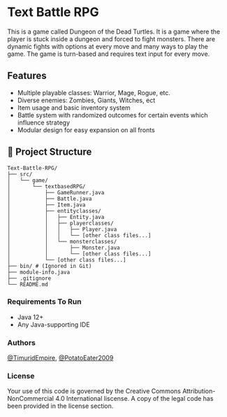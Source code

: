 # Text Battle RPG

This is a game called Dungeon of the Dead Turtles. It is a game where the player is stuck inside a dungeon and forced to fight monsters. There are dynamic fights with options at every move and many ways to play the game. The game is turn-based and requires text input for every move.
## Features

- Multiple playable classes: Warrior, Mage, Rogue, etc.
- Diverse enemies: Zombies, Giants, Witches, ect
- Item usage and basic inventory system
- Battle system with randomized outcomes for certain events which influence strategy
- Modular design for easy expansion on all fronts

## 📁 Project Structure

```
Text-Battle-RPG/
├── src/
│   └── game/
│       └── textbasedRPG/
│           ├── GameRunner.java
│           ├── Battle.java
│           ├── Item.java
│           ├── entityclasses/
│           │   ├── Entity.java
│           │   ├── playerclasses/
│           │   │   ├── Player.java
│           │   │   └── [other class files...]
│           │   └── monsterclasses/
│           │       ├── Monster.java
│           │       └── [other class files...]
│           └── [other class files...]
├── bin/ # (Ignored in Git)
├── module-info.java
├── .gitignore
└── README.md
```

### Requirements To Run
- Java 12+
- Any Java-supporting IDE

### Authors

[@TimuridEmpire](https://github.com/TimuridEmpire), [@PotatoEater2009](https://github.com/PotatoEater2009)

### License
Your use of this code is governed by the Creative Commons Attribution-NonCommercial 4.0 International liscense. A copy of the legal code has been provided in the license section.

